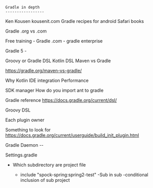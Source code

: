 	Gradle in depth
	-----------------

Ken Kousen 
kousenit.com
Gradle recipes for android
Safari books

Gradle .org vs .com

Free training - Gradle 
.com - gradle enterprise 

Gradle 5 - 

Groovy or Gradle DSL 
Kotlin DSL 
Maven vs Gradle 

https://gradle.org/maven-vs-gradle/

Why Kotlin 
IDE integration 
Performance 

SDK manager 
How do you import ant to gradle 

Gradle reference 
https://docs.gradle.org/current/dsl/

Groovy DSL 

Each plugin owner 

Something to look for 
https://docs.gradle.org/current/userguide/build_init_plugin.html

Gradle Daemon -- 

Settings.gradle 
 - Which subdirectory are project file 

	- include "spock-spring:spring2-test"
	-Sub in sub 
	-conditional inclusion of sub project








